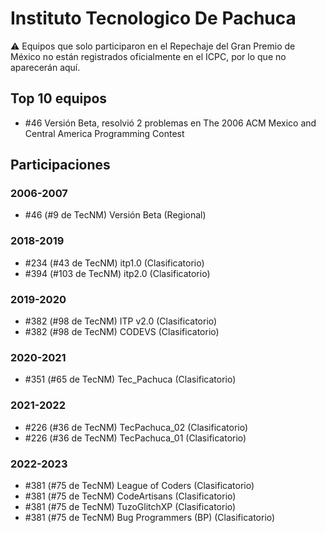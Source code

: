 # Instituto Tecnologico De Pachuca

:warning: Equipos que solo participaron en el Repechaje del Gran Premio de México no están registrados oficialmente en el ICPC, por lo que no aparecerán aquí.

## Top 10 equipos

- #46 Versión Beta, resolvió 2 problemas en The 2006 ACM Mexico and Central America Programming Contest

## Participaciones

### 2006-2007

- #46 (#9 de TecNM) Versión Beta (Regional)

### 2018-2019

- #234 (#43 de TecNM) itp1.0 (Clasificatorio)
- #394 (#103 de TecNM) itp2.0 (Clasificatorio)

### 2019-2020

- #382 (#98 de TecNM) ITP v2.0 (Clasificatorio)
- #382 (#98 de TecNM) CODEVS (Clasificatorio)

### 2020-2021

- #351 (#65 de TecNM) Tec_Pachuca (Clasificatorio)

### 2021-2022

- #226 (#36 de TecNM) TecPachuca_02 (Clasificatorio)
- #226 (#36 de TecNM) TecPachuca_01 (Clasificatorio)

### 2022-2023

- #381 (#75 de TecNM) League of Coders (Clasificatorio)
- #381 (#75 de TecNM) CodeArtisans (Clasificatorio)
- #381 (#75 de TecNM) TuzoGlitchXP (Clasificatorio)
- #381 (#75 de TecNM) Bug Programmers (BP) (Clasificatorio)



